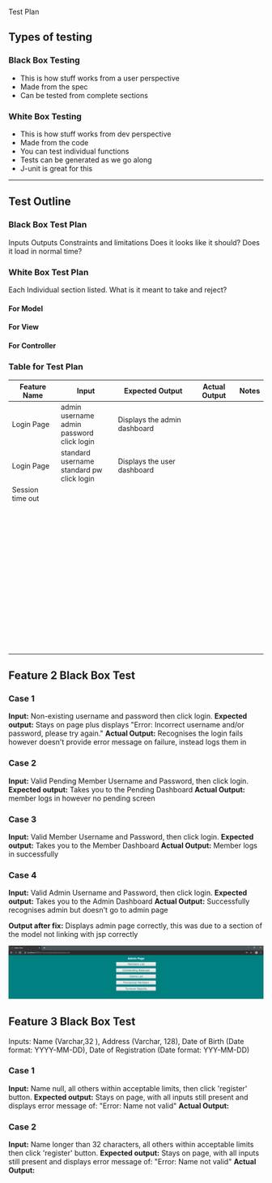 Test Plan

## Types of testing

### Black Box Testing

* This is how stuff works from a user perspective
* Made from the spec
* Can be tested from complete sections



### White Box Testing

* This is how stuff works from dev perspective
* Made from the code
* You can test individual functions
* Tests can be generated as we go along
* J-unit is great for this

---

## Test Outline

### Black Box Test Plan

Inputs
Outputs
Constraints and limitations
Does it looks like it should?
Does it load in normal time?



### White Box Test Plan

Each Individual section listed.
What is it meant to take and reject?

#### For Model

#### For View

#### For Controller

### Table for Test Plan

| Feature Name | Input                                               | Expected Output              | Actual Output | Notes |
| ------------ | --------------------------------------------------- | ---------------------------- | ------------- | ----- |
| Login Page   | admin username<br />admin password<br />click login | Displays the admin dashboard |               |       |
| Login Page   | standard username<br />standard pw<br />click login | Displays the user dashboard  |               |       |
| Session time out           |                                                     |                              |               |       |
|              |                                                     |                              |               |       |
|              |                                                     |                              |               |       |
|              |                                                     |                              |               |       |
|              |                                                     |                              |               |       |
|              |                                                     |                              |               |       |
|              |                                                     |                              |               |       |
|              |                                                     |                              |               |       |
|              |                                                     |                              |               |       |
|              |                                                     |                              |               |       |
|              |                                                     |                              |               |       |
|              |                                                     |                              |               |       |
|              |                                                     |                              |               |       |
|              |                                                     |                              |               |       |
|              |                                                     |                              |               |       |
|              |                                                     |                              |               |       |
|              |                                                     |                              |               |       |
|              |                                                     |                              |               |       |
|              |                                                     |                              |               |       |
|              |                                                     |                              |               |       |
|              |                                                     |                              |               |       |
|              |                                                     |                              |               |       |
|              |                                                     |                              |               |       |
|              |                                                     |                              |               |       |
|              |                                                     |                              |               |       |
|              |                                                     |                              |               |       |
|              |                                                     |                              |               |       |
|              |                                                     |                              |               |       |
|              |                                                     |                              |               |       |
|              |                                                     |                              |               |       |
|              |                                                     |                              |               |       |
|              |                                                     |                              |               |       |
|              |                                                     |                              |               |       |
|              |                                                     |                              |               |       |
|              |                                                     |                              |               |       |
|              |                                                     |                              |               |       |
|              |                                                     |                              |               |       |
|              |                                                     |                              |               |       |
|              |                                                     |                              |               |       |
|              |                                                     |                              |               |       |
|              |                                                     |                              |               |       |
|              |                                                     |                              |               |       |
|              |                                                     |                              |               |       |
|              |                                                     |                              |               |       |
|              |                                                     |                              |               |       |
|              |                                                     |                              |               |       |
|              |                                                     |                              |               |       |
|              |                                                     |                              |               |       |
|              |                                                     |                              |               |       |
|              |                                                     |                              |               |       |
|              |                                                     |                              |               |       |
|              |                                                     |                              |               |       |
|              |                                                     |                              |               |       |
|              |                                                     |                              |               |       |
|              |                                                     |                              |               |       |
|              |                                                     |                              |               |       |
|              |                                                     |                              |               |       |



## Feature 2 Black Box Test

### Case 1

**Input:** Non-existing username and password then click login.
**Expected output:** Stays on page plus displays "Error: Incorrect username and/or password, please try again."
**Actual Output:** Recognises the login fails however doesn't provide error message on failure, instead logs them in



### Case 2

**Input:** Valid Pending Member Username and Password, then click login.
**Expected output:** Takes you to the Pending Dashboard
**Actual Output:** member logs in however no pending screen



### Case 3

**Input:** Valid Member Username and Password, then click login.
**Expected output:** Takes you to the Member Dashboard
**Actual Output:** Member logs in successfully 



### Case 4

**Input:** Valid Admin Username and Password, then click login.
**Expected output:** Takes you to the Admin Dashboard
**Actual Output:** Successfully recognises admin but doesn't go to admin page

**Output after fix:** Displays admin page correctly, this was due to a section of the model not linking with jsp correctly

![image-20191208171704285](testplan.assets/case4output.png)

## Feature 3 Black Box Test

Inputs: Name (Varchar,32 ), Address (Varchar, 128), Date of Birth (Date format: YYYY-MM-DD), Date of Registration (Date format: YYY-MM-DD)

### Case 1

**Input:** Name null, all others within acceptable limits, then click 'register' button.
**Expected output:** Stays on page, with all inputs still present and displays error message of: "Error: Name not valid"
**Actual Output:**



### Case 2

**Input:** Name longer than 32 characters, all others within acceptable limits then click 'register' button.
**Expected output:** Stays on page, with all inputs still present and displays error message of: "Error: Name not valid"
**Actual Output:**
